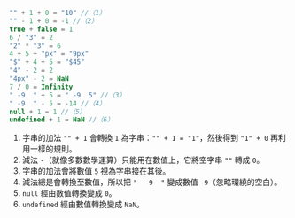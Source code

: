 
```js no-beautify
"" + 1 + 0 = "10" //（1）
"" - 1 + 0 = -1 //（2）
true + false = 1
6 / "3" = 2
"2" * "3" = 6
4 + 5 + "px" = "9px"
"$" + 4 + 5 = "$45"
"4" - 2 = 2
"4px" - 2 = NaN
7 / 0 = Infinity
" -9  " + 5 = " -9  5" //（3）
" -9  " - 5 = -14 //（4）
null + 1 = 1 //（5）
undefined + 1 = NaN //（6）
```

1. 字串的加法 `"" + 1` 會轉換 `1` 為字串：`"" + 1 = "1"`，然後得到 `"1" + 0` 再利用一樣的規則。
2. 減法 `-`（就像多數數學運算）只能用在數值上，它將空字串 `""` 轉成 `0`。
3. 字串的加法會將數值 `5` 視為字串接在其後。
4. 減法總是會轉換至數值，所以把 `"  -9  "` 變成數值 `-9`（忽略環繞的空白）。
5. `null` 經由數值轉換變成 `0`。
6. `undefined` 經由數值轉換變成 `NaN`。

